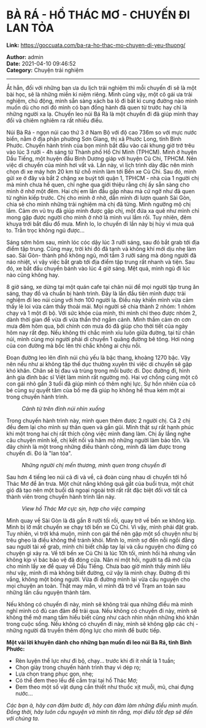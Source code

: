 # BÀ RÁ - HỒ THÁC MƠ - CHUYẾN ĐI LAN TỎA

**Link:** https://goccuata.com/ba-ra-ho-thac-mo-chuyen-di-yeu-thuong/

**Author:** admin  
**Date:** 2021-04-10 09:46:52  
**Category:** Chuyện trải nghiệm

---

<!-- wp:paragraph -->
<p>Ắt hẳn, đối với những bạn ưa du lịch trải nghiệm thì mỗi chuyến đi sẽ là một bài học, sẽ là những miền kỉ niệm riêng. Mình cũng vậy, một cô gái ưa trải nghiệm, chủ động, mình sẵn sàng xách ba lô đi bất kì cung đường nào mình muốn dù cho nơi đó mình có bạn đồng hành đã quen từ trước hay chỉ là những người xa lạ. Chuyến leo núi Bá Rà là một chuyến đi đã giúp mình thay đổi và chiêm nghiêm ra rất nhiều điều. </p>
<!-- /wp:paragraph -->

<!-- wp:paragraph -->
<p>Núi Bà Rá - ngọn núi cao thứ 3 ở Nam Bộ với độ cao 736m so với mực nước biển, nằm ở địa phận phường Sơn Giang, thị xã Phước Long, tỉnh&nbsp;Bình Phước. Chuyến hành trình của bọn mình bắt đầu vào cái khung giờ trớ trêu vào lúc 3 rưỡi - 4h sáng từ Thành phố Hồ Chí Minh (TPHCM). Mình ở huyện Dầu Tiếng, một huyện đầu Bình Dương giáp với huyện Củ Chi, TPHCM. Nên việc di chuyển của mình hơi vất vả. Lần này, vì lịch trình dày đặc nên mình chọn đi xe máy hơn 20 km từ chỗ mình làm tới Bến xe Củ Chi. Sau đó, mình gửi xe ở đây và bắt 2 chặng xe buýt tới quận 1, TPHCM - nhà của 1 người chị mà mình chưa hề quen, chỉ nghe qua giới thiệu rằng chị ấy sẵn sàng cho mình ở nhờ một đêm. Hai chị em lần đầu gặp nhau mà cứ ngỡ như đã quen từ nghìn kiếp trước. Chị cho mình ở nhờ, dẫn mình đi lượn quanh Sài Gòn, chia sẻ cho mình những trải nghiệm mà chị đã từng. Mình ngưỡng mộ chị lắm. Cảm ơn vũ trụ đã giúp mình được gặp chị, một đứa xa quê như mình chỉ mong gặp được người cho mình ở nhờ là mình vui lắm rồi. Tuy nhiên, đêm khuya trới bắt đầu đổ mưa. Mình lo, lo chuyến đi lần này bị hủy vì mưa quá to. Trằn trọc không ngủ được...</p>
<!-- /wp:paragraph -->

<!-- wp:paragraph -->
<p>Sáng sớm hôm sau, mình lóc cóc dậy lúc 3 rưỡi sáng, sau đó bắt grab tới địa điểm tập trung. Cũng may, trời khi đó đã tạnh và không khí mới dịu nhẹ làm sao. Sài Gòn- thành phố không ngủ, mới tầm 3 rưỡi sáng mà dòng người đã náo nhiệt, vì vậy việc bắt grab tới địa điểm tập trung rất nhanh và tiện. Sau đó, xe bắt đầu chuyển bánh vào lúc 4 giờ sáng. Mệt quá, mình ngủ đi lúc nào cũng không hay.</p>
<!-- /wp:paragraph -->

<!-- wp:paragraph -->
<p>8 giờ sáng, xe dừng tại một quán cafe tại chân núi để mọi người tập trung ăn sáng, thay đồ và chuẩn bị hành trình. Đây là lần đầu tiên mình được trải nghiệm đi leo núi cùng với hơn 100 người lạ. Điều này khiến mình vừa cảm thấy lẻ loi vừa cảm thấy thoải mái. Mọi người sẽ chia thành 2 nhóm: 1 nhóm chạy và 1 một đi bộ. Với sức khỏe của mình, thì mình chỉ theo được nhóm 2, dành thời gian để vừa đi vừa thẩn thờ ngắm cảnh. Mình thầm cảm ơn cơn mưa đêm hôm qua, bởi chính cơn mưa đó đã giúp cho thời tiết của ngày hôm nay rất đẹp. Nếu không thì chắc mình xỉu luôn giữa đường, tại từ chân núi, mình cùng mọi người phải di chuyển 1 quãng đường bê tông. Hơi nóng của con đường mà bốc lên thì chắc không ai chịu nỗi. </p>
<!-- /wp:paragraph -->

<!-- wp:paragraph -->
<p>Đoạn đường leo lên đỉnh núi chủ yếu là bậc thang, khoảng 1270 bậc. Vậy nên nếu như ai không tập thế dục thường xuyên thì việc di chuyển sẽ gặp khó khăn. Chân sẽ bị đau và trùng trong mỗi bước đi. Dọc đường đi, hình ảnh gia đình bác sĩ Việt làm mình rất ngường mộ. Hai vợ chồng cùng một cô con gái nhỏ gần 3 tuổi đã giúp mình có thêm nghị lực. Sự hồn nhiên của cô bé cùng sự quyết tâm của bố mẹ đã giúp họ không hề thua kém một ai trong chuyến hành trình. </p>
<!-- /wp:paragraph -->

<!-- wp:image {"id":183,"sizeSlug":"large","linkDestination":"none"} -->
<figure class="wp-block-image size-large"><img src="http://goccuata.com/wp-content/uploads/2021/04/Ba-Ra-0304212-1024x768.jpg" alt="" class="wp-image-183"/><figcaption><em>Cảnh từ trên đỉnh núi nhìn xuống</em></figcaption></figure>
<!-- /wp:image -->

<!-- wp:paragraph -->
<p>Trong chuyến hành trình này, mình quen thêm được 2 người chị. Cả 2 chị đều đem lại cho mình sự thân quen và gần gũi. Mình thật sự rất hạnh phúc khi một trong hai chị rất thích công việc mình đang làm. Chị ấy lắng nghe câu chuyện mình kể, chị kết nối và hâm mộ những người làm bảo tồn. Và đây chính là một trong những điều thành công, mình đã làm được trong chuyến đi. Đó là "lan tỏa".</p>
<!-- /wp:paragraph -->

<!-- wp:image {"id":184,"sizeSlug":"large","linkDestination":"none"} -->
<figure class="wp-block-image size-large"><img src="http://goccuata.com/wp-content/uploads/2021/04/February-Script-Photo-Social-Graphic-1-1024x1024.png" alt="" class="wp-image-184"/><figcaption><em>Những người chị mến thương, mình quen trong chuyến đi</em></figcaption></figure>
<!-- /wp:image -->

<!-- wp:paragraph -->
<p>Sau hơn 4 tiếng leo núi cả đi và về, cả đoàn cùng nhau di chuyển tới hồ Thác Mơ để ăn trưa. Một chút nắng không quá gắt của buổi trưa, một chút gió đã tạo nên một buổi dã ngoại ngoài trời rất rất đặc biệt đối với tất cả thành viên trong chuyến hành trình lần này.</p>
<!-- /wp:paragraph -->

<!-- wp:image {"id":185,"sizeSlug":"large","linkDestination":"none"} -->
<figure class="wp-block-image size-large"><img src="http://goccuata.com/wp-content/uploads/2021/04/Ba-Ra-0304217-1024x439.jpg" alt="" class="wp-image-185"/><figcaption><em>View hồ Thác Mơ cực sịn, hợp cho việc camping</em></figcaption></figure>
<!-- /wp:image -->

<!-- wp:paragraph -->
<p>Mình quay về Sài Gòn là đã gần 8 rưỡi tối rồi, quay trở về bến xe không kịp. Mình bị lỡ mất chuyến xe chạy tới bến xe Củ Chi. Vì vậy, mình phải đặt grab. Tuy nhiên, vì trời khá muộn, mình con gái thế nên gặp một số chuyện như bị trêu ghẹo là điều không thể tránh khỏi. Mình lo, mình sợ đến nỗi ngồi đằng sau người tài xế grab, mình chỉ biết chắp tay lại và cầu nguyện cho đừng có chuyện gì xảy ra. Về tới bến xe Củ Chi là lúc 10h tối, mình hối hả nhưng vẫn không kịp vì bác bảo vệ đã đóng cửa. Năn nỉ một hồi, người ta đã mở cửa cho mình lấy xe để quay về Dầu Tiếng. Chưa bao giờ mình thấy mình liều như vậy, mình đi mà không biết đường, cứ vậy là mình chạy. Đường đi thì vắng, không một bóng người. Vừa đi đường mình lại vừa cầu nguyện cho mọi chuyện an toàn. Thật may mắn, vì mình đã trở về Trạm an toàn sau những lần cầu nguyện thành tâm.</p>
<!-- /wp:paragraph -->

<!-- wp:paragraph -->
<p>Nếu không có chuyến đi này, mình sẽ không trải qua những điều mà mình nghĩ mình có đủ can đảm để trải qua. Nếu không có chuyến đi này, mình sẽ không thể mở mang tầm hiểu biết cũng như cách nhìn nhận những khó khăn trong cuộc sống. Nếu không có chuyến đi này, mình sẽ không gặp các chị - những người đã truyền thêm động lực cho mình để bước tiếp.</p>
<!-- /wp:paragraph -->

<!-- wp:paragraph -->
<p><strong><span class="has-inline-color has-luminous-vivid-amber-color">Một vài lời khuyên dành cho những bạn muốn đi leo núi Bà Rá, tỉnh Bình Phước:</span></strong></p>
<!-- /wp:paragraph -->

<!-- wp:list -->
<ul><li>Rèn luyện thể lực như đi bộ, chạy... trước khi đi ít nhất là 1 tuần;</li><li>Chọn giày trong chuyến hành trình thay vì dép rọ;</li><li>Lựa chọn trang phục gọn, nhẹ;</li><li>Có thể đem theo lều để cắm trại tại hồ Thác Mơ;</li><li>Đem theo một số vật dụng cần thiết như thuốc xịt muỗi, mũ, chai đựng nước... </li></ul>
<!-- /wp:list -->

<!-- wp:paragraph -->
<p><em><span class="has-inline-color has-white-color">Các bạn à, hãy can đảm bước đi, hãy can đảm làm những điều mình muốn. Đồng thời, hãy luôn cầu nguyện và mình tin rằng, mọi điều tốt đẹp sẽ đến với chúng ta.</span></em></p>
<!-- /wp:paragraph -->

<!-- wp:paragraph -->
<p></p>
<!-- /wp:paragraph -->